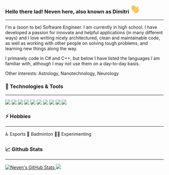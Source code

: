 <!-- Greeting -->
### Hello there lad! Neven here, also known as Dimitri <img src="https://raw.githubusercontent.com/dimitri-dev/dimitri-dev/main/wave.gif" width="30px">

---

<!-- Short : About me -->
I'm a (soon to be) Software Engineer. I am currently in high school. I have developed a passion for innovate and helpful applications (in many different ways) and I love writing nicely architectured, clean and maintainable code, as well as working with other people on solving tough problems, and learning new things along the way.

I primarely code in C# and C++, but below I have listed the languages I am familiar with, although I may not use them on a day-to-day basis.

Other interests: Astrology, Nanotechnology, Neurology

<!-- Technologies and Languages -->
### 🔧 Technologies & Tools

---

![](https://img.shields.io/badge/Editor-Visual_Studio-informational?style=flat&logo=visual-studio&logoColor=white&labelColor=9c9c9c&color=cdd5e0)
![](https://img.shields.io/badge/Editor-Visual_Studio_Code-informational?style=flat&logo=visual-studio-code&logoColor=white&labelColor=9c9c9c&color=cdd5e0)
![](https://img.shields.io/badge/Code-CSharp-informational?style=flat&logo=c-sharp&logoColor=white&labelColor=9c9c9c&color=cdd5e0)
![](https://img.shields.io/badge/Code-C++-informational?style=flat&logo=c%2B%2B&logoColor=white&labelColor=9c9c9c&color=cdd5e0)
![](https://img.shields.io/badge/Code-C-informational?style=flat&logo=c&logoColor=white&labelColor=9c9c9c&color=cdd5e0)
![](https://img.shields.io/badge/Code-Python-informational?style=flat&logo=python&logoColor=white&labelColor=9c9c9c&color=cdd5e0)
![](https://img.shields.io/badge/Code-Java-informational?style=flat&logo=java&logoColor=white&labelColor=9c9c9c&color=cdd5e0)
![](https://img.shields.io/badge/Code-HTML5-informational?style=flat&logo=html5&logoColor=white&labelColor=9c9c9c&color=cdd5e0)
![](https://img.shields.io/badge/Code-CSS-informational?style=flat&logo=css3&logoColor=white&labelColor=9c9c9c&color=cdd5e0)
![](https://img.shields.io/badge/Code-JavaScript-informational?style=flat&logo=javascript&logoColor=white&labelColor=9c9c9c&color=cdd5e0)

### ⚡ Hobbies

  ---

♿ Esports 🏸 Badminton 👨‍🔬 Experimenting

### 📈 Github Stats

  ---

<a href="https://github.com/dimitri-dev">
  <img height="169px" src="https://github-readme-stats.vercel.app/api?username=dimitri-dev&show_icons=true&show_owner=true&line_height=21&hide_border=false&count_private=true&include_all_commits=true&theme=nightowl" alt="Neven's GitHub Stats"/>
  <img height="169px" src="https://github-readme-stats.vercel.app/api/top-langs/?username=dimitri-dev&hide=html&hide_border=false&layout=compact&langs_count=7&theme=nightowl"
</a>

<!-- **dimitri-dev/dimitri-dev** is a ✨ _special_ ✨ repository because its `README.md` (this file) appears on that GitHub profile. -->

